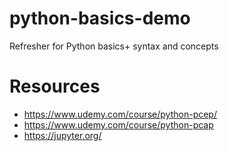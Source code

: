 # python-basics-demo
Refresher for Python basics+ syntax and concepts

# Resources
* https://www.udemy.com/course/python-pcep/
* https://www.udemy.com/course/python-pcap
* https://jupyter.org/
